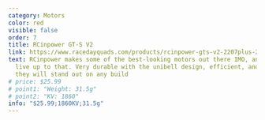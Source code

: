 ```yaml
---
category: Motors
color: red
visible: false
order: 7
title: RCinpower GT-S V2
link: https://www.racedayquads.com/products/rcinpower-gts-v2-2207plus-2207-5-1860kv-motor?keyword=RCinpower%202207
text: RCinpower makes some of the best-looking motors out there IMO, and these
  live up to that. Very durable with the unibell design, efficient, and strong,
  they will stand out on any build
# price: $25.99
# point1: "Weight: 31.5g"
# point2: "KV: 1860"
info: "$25.99;1860KV;31.5g"
---
```

